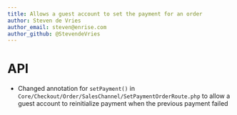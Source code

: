 ```yaml
---
title: Allows a guest account to set the payment for an order
author: Steven de Vries
author_email: steven@enrise.com
author_github: @StevendeVries
---
```

# API
* Changed annotation for `setPayment()` in `Core/Checkout/Order/SalesChannel/SetPaymentOrderRoute.php` to allow a guest account to reinitialize payment when the previous payment failed
